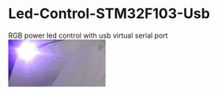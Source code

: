 # Led-Control-STM32F103-Usb
RGB power led control with usb virtual serial port
![](gifgithubled.gif)
